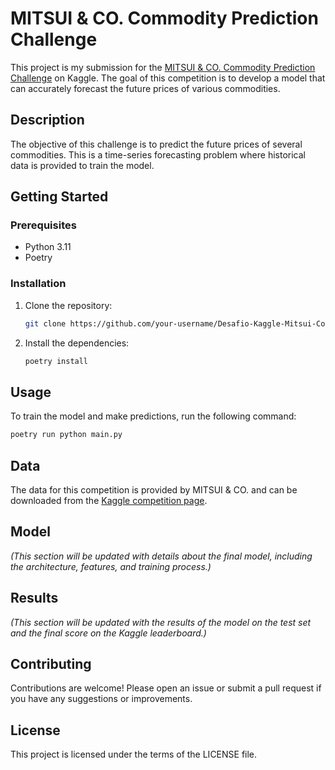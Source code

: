 # MITSUI & CO. Commodity Prediction Challenge

This project is my submission for the [MITSUI & CO. Commodity Prediction Challenge](https://www.kaggle.com/competitions/mitsui-commodity-prediction-challenge/overview) on Kaggle. The goal of this competition is to develop a model that can accurately forecast the future prices of various commodities.

## Description

The objective of this challenge is to predict the future prices of several commodities. This is a time-series forecasting problem where historical data is provided to train the model.

## Getting Started

### Prerequisites

* Python 3.11
* Poetry

### Installation

1. Clone the repository:
   ```bash
   git clone https://github.com/your-username/Desafio-Kaggle-Mitsui-Commodity-Prediction.git
   ```
2. Install the dependencies:
   ```bash
   poetry install
   ```

## Usage

To train the model and make predictions, run the following command:

```bash
poetry run python main.py
```

## Data

The data for this competition is provided by MITSUI & CO. and can be downloaded from the [Kaggle competition page](https://www.kaggle.com/competitions/mitsui-commodity-prediction-challenge/data).

## Model

_(This section will be updated with details about the final model, including the architecture, features, and training process.)_

## Results

_(This section will be updated with the results of the model on the test set and the final score on the Kaggle leaderboard.)_

## Contributing

Contributions are welcome! Please open an issue or submit a pull request if you have any suggestions or improvements.

## License

This project is licensed under the terms of the LICENSE file.
